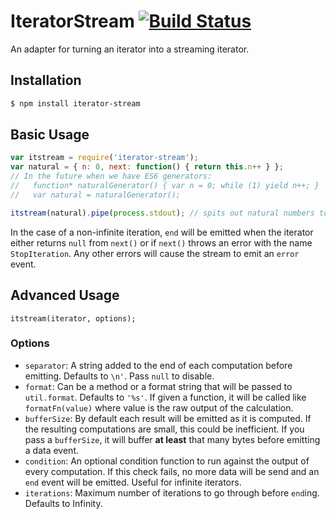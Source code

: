 # IteratorStream [![Build Status](https://secure.travis-ci.org/brianloveswords/iterator-stream.png)](http://travis-ci.org/brianloveswords/iterator-stream)

An adapter for turning an iterator into a streaming iterator.

## Installation

```bash
$ npm install iterator-stream
```

## Basic Usage

```js
var itstream = require('iterator-stream');
var natural = { n: 0, next: function() { return this.n++ } };
// In the future when we have ES6 generators: 
//   function* naturalGenerator() { var n = 0; while (1) yield n++; }
//   var natural = naturalGenerator();

itstream(natural).pipe(process.stdout); // spits out natural numbers to stdout
```

In the case of a non-infinite iteration, `end` will be emitted when the
iterator either returns `null` from `next()` or if `next()` throws an
error with the name `StopIteration`. Any other errors will cause the
stream to emit an `error` event.

## Advanced Usage

```
itstream(iterator, options);
```

### Options
- `separator`: A string added to the end of each computation before
  emitting. Defaults to `\n'`. Pass `null` to disable.
- `format`: Can be a method or a format string that will be passed to
  `util.format`. Defaults to `'%s'`. If given a function, it will be
  called like `formatFn(value)` where value is the raw output of the
  calculation.
- `bufferSize`: By default each result will be emitted as it is
  computed. If the resulting computations are small, this could be
  inefficient. If you pass a `bufferSize`, it will buffer **at least**
  that many bytes before emitting a data event.
- `condition`: An optional condition function to run against the output
  of every computation. If this check fails, no more data will be send
  and an `end` event will be emitted. Useful for infinite iterators.
- `iterations`: Maximum number of iterations to go through before
  `end`ing. Defaults to Infinity.
